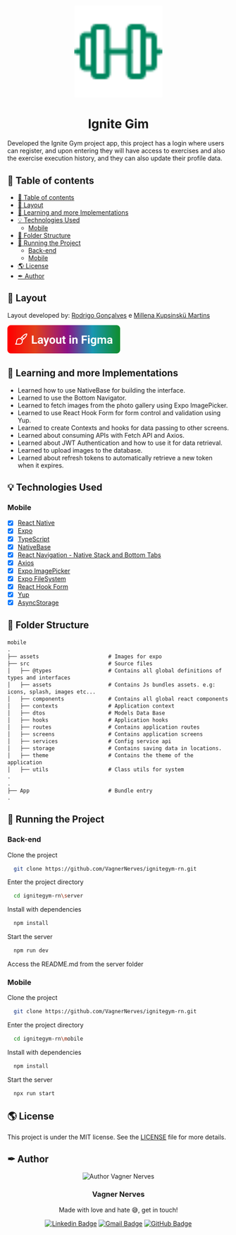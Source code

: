 <p align="center">
  <img width="200px" alt="Project Title Logo" title="Project Title Logo" src="./mobile/src/assets/series.svg" />

  <h1 align="center">Ignite Gim</h1>

  <!-- <p align="center">
    🔗 <a href="https://URLThisProject.com">https://URLThisProject.com</a> 🔗
  </p> -->

Developed the Ignite Gym project app, this project has a login where users can register, and upon entering they will have access to exercises and also the exercise execution history, and they can also update their profile data.

</p>

## 🧭 Table of contents

- [🧭 Table of contents](#-table-of-contents)
- [🎨 Layout](#-layout)
- [👏 Learning and more Implementations](#-learning-and-more-implementations)
- [💡 Technologies Used](#-technologies-used)
  - [Mobile](#mobile)
- [📂 Folder Structure](#-folder-structure)
- [🚀 Running the Project](#-running-the-project)
  - [Back-end](#back-end)
  - [Mobile](#mobile-1)
- [🌎 License](#-license)
- [✒ Author](#-author)

<!-- ## 🎥 Implementation Video

In the GitHub edit, drag the video that it already puts on github itself. -->

## 🎨 Layout

Layout developed by: [Rodrigo Gonçalves](https://www.linkedin.com/in/rodrigo-goncalves-santana/) e [Millena Kupsinskü Martins](https://www.linkedin.com/in/millenakmartins/)

[![Layout in Figma](https://github.com/VagnerNerves/default-readme/blob/main/assets/layout-in-figma.svg)](<https://www.figma.com/file/cK3B1mWvQi8FJwDuLcREzi/Ignite-Gym-(Community)?type=design&node-id=37%3A6&mode=design&t=3TCm5eQEjIDDg6qA-1>)

## 👏 Learning and more Implementations

- Learned how to use NativeBase for building the interface.
- Learned to use the Bottom Navigator.
- Learned to fetch images from the photo gallery using Expo ImagePicker.
- Learned to use React Hook Form for form control and validation using Yup.
- Learned to create Contexts and hooks for data passing to other screens.
- Learned about consuming APIs with Fetch API and Axios.
- Learned about JWT Authentication and how to use it for data retrieval.
- Learned to upload images to the database.
- Learned about refresh tokens to automatically retrieve a new token when it expires.

## 💡 Technologies Used

### Mobile

- [x] [React Native](https://reactnative.dev/)
- [x] [Expo](https://docs.expo.dev/)
- [x] [TypeScript](https://www.typescriptlang.org/)
- [x] [NativeBase](https://nativebase.io/)
- [x] [React Navigation - Native Stack and Bottom Tabs](https://reactnavigation.org/)
- [x] [Axios](https://axios-http.com/ptbr/)
- [x] [Expo ImagePicker](https://docs.expo.dev/versions/latest/sdk/imagepicker/)
- [x] [Expo FileSystem](https://docs.expo.dev/versions/latest/sdk/filesystem/)
- [x] [React Hook Form](https://react-hook-form.com/)
- [x] [Yup](https://github.com/jquense/yup)
- [x] [AsyncStorage](https://docs.expo.dev/versions/latest/sdk/async-storage/)

## 📂 Folder Structure

```plainText
mobile
.
├── assets                      # Images for expo
├── src                         # Source files
│   ├── @types                  # Contains all global definitions of types and interfaces
│   ├── assets                  # Contains Js bundles assets. e.g: icons, splash, images etc...
│   ├── components              # Contains all global react components
│   ├── contexts                # Application context
│   ├── dtos                    # Models Data Base
│   ├── hooks                   # Application hooks
│   ├── routes                  # Contains application routes
│   ├── screens                 # Contains application screens
│   ├── services                # Config service api
│   ├── storage                 # Contains saving data in locations.
│   ├── theme                   # Contains the theme of the application
│   ├── utils                   # Class utils for system
.
.
├── App                         # Bundle entry
.
```

## 🚀 Running the Project

### Back-end

Clone the project

```bash
  git clone https://github.com/VagnerNerves/ignitegym-rn.git
```

Enter the project directory

```bash
  cd ignitegym-rn\server
```

Install with dependencies

```bash
  npm install
```

Start the server

```bash
  npm run dev
```

Access the README.md from the server folder

<!-- ### Front-end Web

Clone the project

```bash
  git clone https://link-para-o-projeto
```

Enter the project directory

```bash
  cd my-project
```

Install with dependencies

```bash
  npm install
```

Start the server

```bash
  npm run start
``` -->

### Mobile

Clone the project

```bash
  git clone https://github.com/VagnerNerves/ignitegym-rn.git
```

Enter the project directory

```bash
  cd ignitegym-rn\mobile
```

Install with dependencies

```bash
  npm install
```

Start the server

```bash
  npx run start
```

<!--
- IOS:

```bash
  npx pod-install && npx react-native run-ios
```

- Android:

```bash
  npx react-native run-android
``` -->

<!-- ## 📝 Routes

[![Run in Postman](https://github.com/VagnerNerves/default-readme/blob/main/assets/run-in-postman.svg)](https://app.getpostman.com/run-collection/link)
[![Run in Insomnia](https://github.com/VagnerNerves/default-readme/blob/main/assets/run-in-insomnia.svg)](https://insomnia.rest/run/?label=NAMEPROJECT&uri=LINK) -->

## 🌎 License

This project is under the MIT license. See the [LICENSE](https://github.com/VagnerNerves/ignitegym-rn/blob/main/LICENSE) file for more details.

## ✒ Author

<p align="center">
  <img width="200px" alt="Author Vagner Nerves" title="Author Vagner Nerves" src="https://github.com/VagnerNerves/default-readme/blob/main/assets/VagnerNerves.svg" />

  <h3 align="center">Vagner Nerves</h3>

  <p align="center">
    Made with love and hate 😅, get in touch!
  </p>
</p>

<div align="center">

[![Linkedin Badge](https://img.shields.io/badge/-LinkedIn-1f6feb?style=flat-square&logo=Linkedin&logoColor=white&link=https://www.linkedin.com/in/vagnernervessantos/)](https://www.linkedin.com/in/vagnernervessantos/)
[![Gmail Badge](https://img.shields.io/badge/-vagnernervessantos@gmail.com-1f6feb?style=flat-square&logo=Gmail&logoColor=white&link=mailto:vagnernervessantos@gmail.com)](mailto:vagnernervessantos@gmail.com)
[![GitHub Badge](https://img.shields.io/badge/-GitHub-1f6feb?style=flat-square&logo=GitHub&logoColor=white&link=https://github.com/VagnerNerves)](https://github.com/VagnerNerves)

</div>
